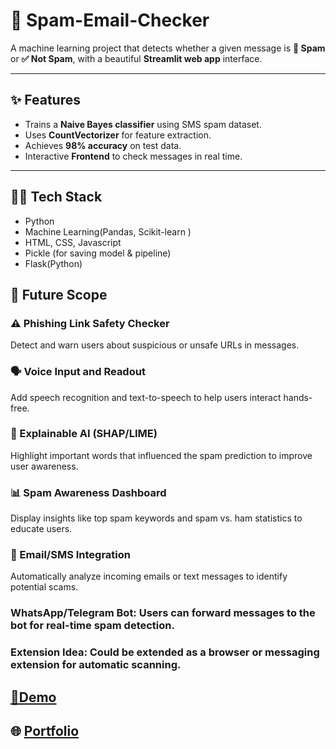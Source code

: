 # 📧 Spam-Email-Checker

A machine learning project that detects whether a given message is **🚨 Spam** or **✅ Not Spam**, with a beautiful **Streamlit web app** interface.  

--- 

## ✨ Features
- Trains a **Naive Bayes classifier** using SMS spam dataset.   
- Uses **CountVectorizer** for feature extraction.  
- Achieves **98% accuracy** on test data.  
- Interactive **Frontend** to check messages in real time.  

---

## 🧑‍💻 Tech Stack
- Python  
- Machine Learning(Pandas, Scikit-learn ) 
- HTML, CSS, Javascript
- Pickle (for saving model & pipeline)
- Flask(Python)

## 🔮 Future Scope

### ⚠️ Phishing Link Safety Checker
Detect and warn users about suspicious or unsafe URLs in messages.

### 🗣️ Voice Input and Readout
Add speech recognition and text-to-speech to help users interact hands-free.

### 🧠 Explainable AI (SHAP/LIME)
Highlight important words that influenced the spam prediction to improve user awareness.

### 📊 Spam Awareness Dashboard
Display insights like top spam keywords and spam vs. ham statistics to educate users.

### 📧 Email/SMS Integration
Automatically analyze incoming emails or text messages to identify potential scams. 

### WhatsApp/Telegram Bot: Users can forward messages to the bot for real-time spam detection.

### Extension Idea: Could be extended as a browser or messaging extension for automatic scanning.


## [🚀Demo](https://spam-classifier-souptik.netlify.app/)


## 🌐 [Portfolio](https://souptik-roy-portfolio.netlify.app/)


